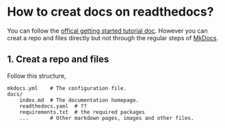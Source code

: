 # How to creat docs on readthedocs?

You can follow the [offical getting started tutorial doc](https://docs.readthedocs.io/en/latest/intro/getting-started-with-mkdocs.html).
However you can creat a repo and files directly but not through the regular steps of [MkDocs](https://www.mkdocs.org/user-guide/installation/).

## 1. Creat a repo and files

Follow this structure,
```
mkdocs.yml    # The configuration file.
docs/
    index.md  # The documentation homepage.
    readthedocs.yaml  # ??
    requirements.txt  # the required packages
    ...       # Other markdown pages, images and other files.
```

## 
